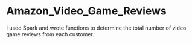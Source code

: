# Amazon_Video_Game_Reviews
I used Spark and wrote functions to determine the total number of video game reviews from each customer.
